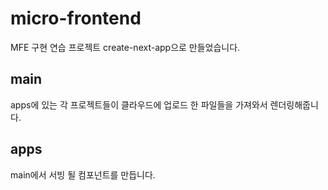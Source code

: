 # micro-frontend

MFE 구현 연습 프로젝트
create-next-app으로 만들었습니다.

## main
apps에 있는 각 프로젝트들이 클라우드에 업로드 한 파일들을 가져와서 렌더링해줍니다.

## apps
main에서 서빙 될 컴포넌트를 만듭니다.
